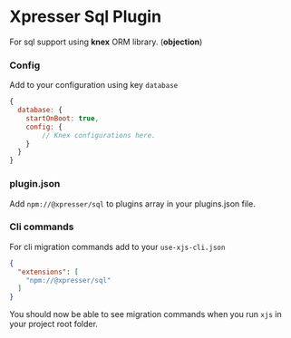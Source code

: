 # Xpresser Sql Plugin

For sql support using **knex** ORM library. (**objection**)

### Config
Add to your configuration using key `database`
```javascript
{
  database: {
    startOnBoot: true,
    config: {
        // Knex configurations here.      
    }   
  }
}
```

### plugin.json
Add `npm://@xpresser/sql` to plugins array in your plugins.json file.

### Cli commands
For cli migration commands add to your `use-xjs-cli.json`
```json
{
  "extensions": [
    "npm://@xpresser/sql"
  ]
}
```
You should now be able to see migration commands when you run `xjs` in your project root folder.

